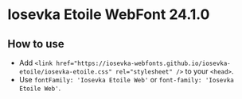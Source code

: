 # Iosevka Etoile WebFont 24.1.0

## How to use

- Add `<link href="https://iosevka-webfonts.github.io/iosevka-etoile/iosevka-etoile.css" rel="stylesheet" />` to your `<head>`.
- Use `fontFamily: 'Iosevka Etoile Web'` or `font-family: 'Iosevka Etoile Web'`.
